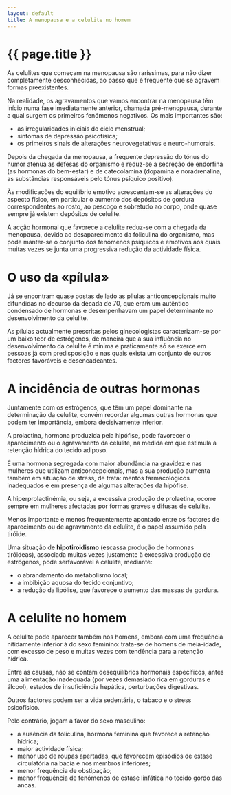 ```yaml
---
layout: default
title: A menopausa e a celulite no homem
---
```


# {{ page.title }}

As celulites que começam na menopausa são raríssimas, para não dizer completamente desconhecidas, ao passo que é frequente que se agravem formas preexistentes.

Na realidade, os agravamentos que vamos encontrar na menopausa têm início numa fase imediatamente anterior, chamada pré-menopausa, durante a qual surgem os primeiros fenómenos negativos. Os mais importantes são:
<ul>
  <li>as irregularidades iniciais do ciclo menstrual;</li>
  <li>sintomas de depressão psicofísica;</li>
  <li>os primeiros sinais de alterações neurovegetativas e neuro-humorais.</li>
</ul>
Depois da chegada da menopausa, a frequente depressão do tónus do humor atenua as defesas do organismo e reduz-se a secreção de endorfina (as hormonas do bem-estar) e de catecolamina (dopamina e noradrenalina, as substâncias responsáveis pelo tónus psíquico positivo).

Às modificações do equilíbrio emotivo acrescentam-se as alterações do aspecto físico, em particular o aumento dos depósitos de gordura correspondentes ao rosto, ao pescoço e sobretudo ao corpo, onde quase sempre já existem depósitos de celulite.

A acção hormonal que favorece a celulite reduz-se com a chegada da menopausa, devido ao desaparecimento da foliculina do organismo, mas pode manter-se o conjunto dos fenómenos psíquicos e emotivos aos quais muitas vezes se junta uma progressiva redução da actividade física.
<h1>O uso da «pílula»</h1>
Já se encontram quase postas de lado as pílulas anticoncepcionais muito difundidas no decurso da década de 70, que eram um autêntico condensado de hormonas e desempenhavam um papel determinante no desenvolvimento da celulite.

As pílulas actualmente prescritas pelos ginecologistas caracterizam-se por um baixo teor de estrógenos, de maneira que a sua influência no desenvolvimento da celulite é mínima e praticamente só se exerce em pessoas já com predisposição e nas quais exista um conjunto de outros factores favoráveis e desencadeantes.
<h1>A incidência de outras hormonas</h1>

Juntamente com os estrógenos, que têm um papel dominante na determinação da celulite, convém recordar algumas outras hormonas que podem ter importância, embora decisivamente inferior.

A prolactina, hormona produzida pela hipófise, pode favorecer o aparecimento ou o agravamento da celulite, na medida em que estimula a retenção hídrica do tecido adiposo.

É uma hormona segregada com maior abundância na gravidez e nas mulheres que utilizam anticoncepcionais, mas a sua produção aumenta também em situação de stress, de trata: mentos farmacológicos inadequados e em presença de algumas alterações da hipófise.

A hiperprolactinémia, ou seja, a excessiva produção de prolaetina, ocorre sempre em mulheres afectadas por formas graves e difusas de celulite.

Menos importante e menos frequentemente apontado entre os factores de aparecimento ou de agravamento da celulite, é o papel assumido pela tiróide.

Uma situação de <strong>hipotiroidismo</strong> (escassa produção de hormonas tiróideas), associada muitas vezes justamente à excessiva produção de estrógenos, pode serfavorável à celulite, mediante:
<ul>
  <li>o abrandamento do metabolismo local;</li>
  <li>a imbibição aquosa do tecido conjuntivo;</li>
  <li>a redução da lipólise, que favorece o aumento das massas de gordura.</li>
</ul>
<h1>A celulite no homem</h1>
A celulite pode aparecer também nos homens, embora com uma frequência nitidamente inferior à do sexo feminino: trata-se de homens de meia-idade, com excesso de peso e muitas vezes com tendência para a retenção hídrica.

Entre as causas, não se contam desequilíbrios hormonais específicos, antes uma alimentação inadequada (por vezes demasiado rica em gorduras e álcool), estados de insuficiência hepática, perturbações digestivas.

Outros factores podem ser a vida sedentária, o tabaco e o stress psicofísico.

Pelo contrário, jogam a favor do sexo masculino:
<ul>
  <li>a ausência da foliculina, hormona feminina que favorece a retenção hídrica;</li>
  <li>maior actividade física;</li>
  <li>menor uso de roupas apertadas, que favorecem episódios de estase circulatória na bacia e nos membros inferiores;</li>
  <li>menor frequência de obstipação;</li>
  <li>menor frequência de fenómenos de estase linfática no tecido gordo das ancas.</li>
</ul>
